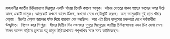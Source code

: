 রাজধানীর জাতীয় চিড়িয়াখানা মিরপুরে একটি খাঁচায় তিনটি কালো ভালুক। খাঁচার ভেতরে থাকা গাছের ডালের ওপর উঠে আছে একটি ভালুক। আরেকটি কখনো ডালে উঠছে, কখনো নেমে ছোটাছুটি করছে। অন্য ভালুকটির দুই হাত খাঁচার বেড়ায়। জিবটা বেড়ার জালের ফাঁক দিয়ে বারবার বের করছিল। আর এই তিন ভালুকের চঞ্চলতা দেখে দর্শনার্থীরা উচ্ছ্বসিত। বিশেষ করে শিশুরা। ঈদের দ্বিতীয় দিন মঙ্গলবার দুপুরে মিরপুরের জাতীয় চিড়িয়াখানায় এমন চিত্র দেখা গেল। ঈদের আনন্দ বাড়িয়ে তুলতে বহু মানুষ চিড়িয়াখানায় পশুপাখির সঙ্গে সময় কাটিয়েছেন।

